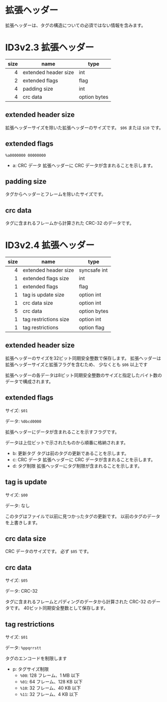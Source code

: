 # 拡張ヘッダー

拡張ヘッダーは、タグの構造についての必須ではない情報を含みます。

# ID3v2.3 拡張ヘッダー

| size | name | type |
| ---: | --- | --- |
| 4 | extended header size | int |
| 2 | extended flags | flag |
| 4 | padding size | int |
| 4 | crc data | option bytes |

## extended header size

拡張ヘッダーサイズを除いた拡張ヘッダーのサイズです。
`$06` または `$10` です。

## extended flags

`%a0000000 00000000`

- a: CRC データ
  拡張ヘッダーに CRC データが含まれることを示します。

## padding size

タグからヘッダーとフレームを除いたサイズです。

## crc data

タグに含まれるフレームから計算された CRC-32 のデータです。

# ID3v2.4 拡張ヘッダー

| size | name | type |
| ---: | --- | --- |
| 4 | extended header size | syncsafe int |
| 1 | extended flags size | int |
| 1 | extended flags | flag |
| 1 | tag is update size | option int |
| 1 | crc data size | option int |
| 5 | crc data | option bytes |
| 1 | tag restrictions size | option int |
| 1 | tag restrictions | option flag |

## extended header size

拡張ヘッダーのサイズを32ビット同期安全整数で保存します。
拡張ヘッダーは拡張ヘッダーサイズと拡張フラグを含むため、
少なくとも `$06` 以上です

拡張ヘッダーの各データは8ビット同期安全整数のサイズと指定したバイト数のデータで構成されます。

## extended flags

サイズ: `$01`

データ: `%0bcd0000`

拡張ヘッダーにデータが含まれることを示すフラグです。

データは上位ビットで示されたものから順番に格納されます。

- b: 更新タグ
  タグは前のタグの更新であることを示します。
- c: CRC データ
  拡張ヘッダーに CRC データが含まれることを示します。
- d: タグ制限
  拡張ヘッダーにタグ制限が含まれることを示します。

## tag is update

サイズ: `$00`

データ: なし

このタグはファイルで以前に見つかったタグの更新です。 
以前のタグのデータを上書きします。

## crc data size

CRC データのサイズです。
必ず `$05` です。

## crc data

サイズ: `$05`

データ: CRC-32

タグに含まれるフレームとパディングのデータから計算された CRC-32 のデータです。
40ビット同期安全整数として保存します。

## tag restrictions

サイズ: `$01`

データ: `%ppqrrstt`

タグのエンコードを制限します

- p: タグサイズ制限
  - `%00`: 128 フレーム、1 MB 以下
  - `%01`: 64 フレーム、128 KB 以下
  - `%10`: 32 フレーム、40 KB 以下
  - `%11`: 32 フレーム、4 KB 以下
